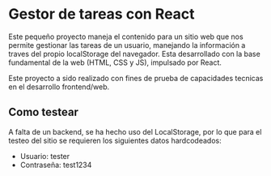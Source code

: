 # Gestor de tareas con React

Este pequeño proyecto maneja el contenido para un sitio web que nos permite gestionar las tareas de un usuario, manejando la información a traves del propio localStorage del navegador.
Esta desarrollado con la base fundamental de la web (HTML, CSS y JS), impulsado por React.

Este proyecto a sido realizado con fines de prueba de capacidades tecnicas en el desarrollo frontend/web.

## Como testear 

A falta de un backend, se ha hecho uso del LocalStorage, por lo que para el testeo del sitio se requieren los siguientes datos hardcodeados:
* Usuario: tester
* Contraseña: test1234
